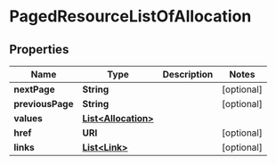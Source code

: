 

# PagedResourceListOfAllocation


## Properties

| Name | Type | Description | Notes |
|------------ | ------------- | ------------- | -------------|
|**nextPage** | **String** |  |  [optional] |
|**previousPage** | **String** |  |  [optional] |
|**values** | [**List&lt;Allocation&gt;**](Allocation.md) |  |  |
|**href** | **URI** |  |  [optional] |
|**links** | [**List&lt;Link&gt;**](Link.md) |  |  [optional] |



